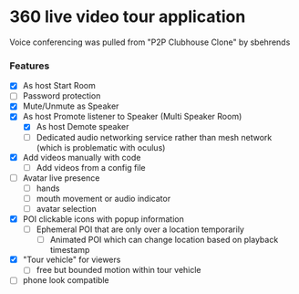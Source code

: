 # 360 live video tour application


Voice conferencing was pulled from "P2P Clubhouse Clone" by sbehrends

### Features


- [x] As host Start Room
- [ ] Password protection
- [x] Mute/Unmute as Speaker
- [x] As host Promote listener to Speaker (Multi Speaker Room)
  - [x] As host Demote speaker
  - [ ] Dedicated audio networking service rather than mesh network (which is problematic with oculus)
- [X] Add videos manually with code
  - [ ] Add videos from a config file
- [ ] Avatar live presence
  - [ ] hands
  - [ ] mouth movement or audio indicator
  - [ ] avatar selection
- [X] POI clickable icons with popup information
  - [ ] Ephemeral POI that are only over a location temporarily
     - [ ] Animated POI which can change location based on playback timestamp
- [X] "Tour vehicle" for viewers
  - [ ] free but bounded motion within tour vehicle
- [ ] phone look compatible

